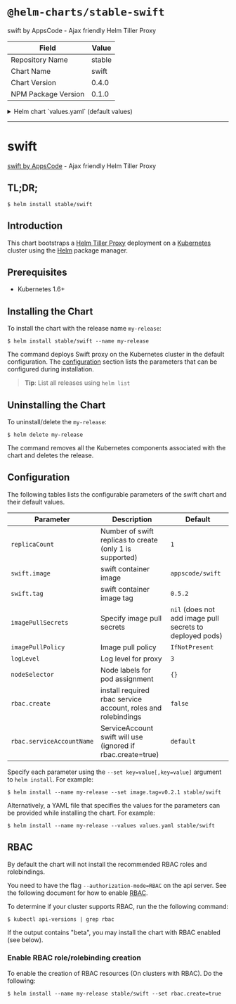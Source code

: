 # `@helm-charts/stable-swift`

swift by AppsCode - Ajax friendly Helm Tiller Proxy

| Field               | Value  |
| ------------------- | ------ |
| Repository Name     | stable |
| Chart Name          | swift  |
| Chart Version       | 0.4.0  |
| NPM Package Version | 0.1.0  |

<details>

<summary>Helm chart `values.yaml` (default values)</summary>

```yaml
# Default values for swift.
# This is a YAML-formatted file.
# Declare variables to be passed into your templates.
replicaCount: 1
swift:
  image: appscode/swift
  tag: 0.5.2
## Optionally specify an array of imagePullSecrets.
## Secrets must be manually created in the namespace.
## ref: https://kubernetes.io/docs/concepts/containers/images/#specifying-imagepullsecrets-on-a-pod
##
# imagePullSecrets:
#   - name: myRegistryKeySecretName
## Specify a imagePullPolicy
## ref: http://kubernetes.io/docs/user-guide/images/#pre-pulling-images
##
imagePullPolicy: IfNotPresent
## Node labels for pod assignment
## Ref: https://kubernetes.io/docs/user-guide/node-selection/
##
nodeSelector: {}
## Log level for proxy
logLevel: 3
## Install Default RBAC roles and bindings
rbac:
  ## If true, create & use RBAC resources
  create: false
  ## Ignored if rbac.create is true
  serviceAccountName: default
```

</details>

---

# swift

[swift by AppsCode](https://github.com/appscode/swift) - Ajax friendly Helm Tiller Proxy

## TL;DR;

```console
$ helm install stable/swift
```

## Introduction

This chart bootstraps a [Helm Tiller Proxy](https://github.com/appscode/swift) deployment on a [Kubernetes](http://kubernetes.io) cluster using the [Helm](https://helm.sh) package manager.

## Prerequisites

- Kubernetes 1.6+

## Installing the Chart

To install the chart with the release name `my-release`:

```console
$ helm install stable/swift --name my-release
```

The command deploys Swift proxy on the Kubernetes cluster in the default configuration. The [configuration](#configuration) section lists the parameters that can be configured during installation.

> **Tip**: List all releases using `helm list`

## Uninstalling the Chart

To uninstall/delete the `my-release`:

```console
$ helm delete my-release
```

The command removes all the Kubernetes components associated with the chart and deletes the release.

## Configuration

The following tables lists the configurable parameters of the swift chart and their default values.

| Parameter                 | Description                                                   | Default                                                  |
| ------------------------- | ------------------------------------------------------------- | -------------------------------------------------------- |
| `replicaCount`            | Number of swift replicas to create (only 1 is supported)      | `1`                                                      |
| `swift.image`             | swift container image                                         | `appscode/swift`                                         |
| `swift.tag`               | swift container image tag                                     | `0.5.2`                                                  |
| `imagePullSecrets`        | Specify image pull secrets                                    | `nil` (does not add image pull secrets to deployed pods) |
| `imagePullPolicy`         | Image pull policy                                             | `IfNotPresent`                                           |
| `logLevel`                | Log level for proxy                                           | `3`                                                      |
| `nodeSelector`            | Node labels for pod assignment                                | `{}`                                                     |
| `rbac.create`             | install required rbac service account, roles and rolebindings | `false`                                                  |
| `rbac.serviceAccountName` | ServiceAccount swift will use (ignored if rbac.create=true)   | `default`                                                |

Specify each parameter using the `--set key=value[,key=value]` argument to `helm install`. For example:

```console
$ helm install --name my-release --set image.tag=v0.2.1 stable/swift
```

Alternatively, a YAML file that specifies the values for the parameters can be provided while
installing the chart. For example:

```console
$ helm install --name my-release --values values.yaml stable/swift
```

## RBAC

By default the chart will not install the recommended RBAC roles and rolebindings.

You need to have the flag `--authorization-mode=RBAC` on the api server. See the following document for how to enable [RBAC](https://kubernetes.io/docs/admin/authorization/rbac/).

To determine if your cluster supports RBAC, run the the following command:

```console
$ kubectl api-versions | grep rbac
```

If the output contains "beta", you may install the chart with RBAC enabled (see below).

### Enable RBAC role/rolebinding creation

To enable the creation of RBAC resources (On clusters with RBAC). Do the following:

```console
$ helm install --name my-release stable/swift --set rbac.create=true
```
